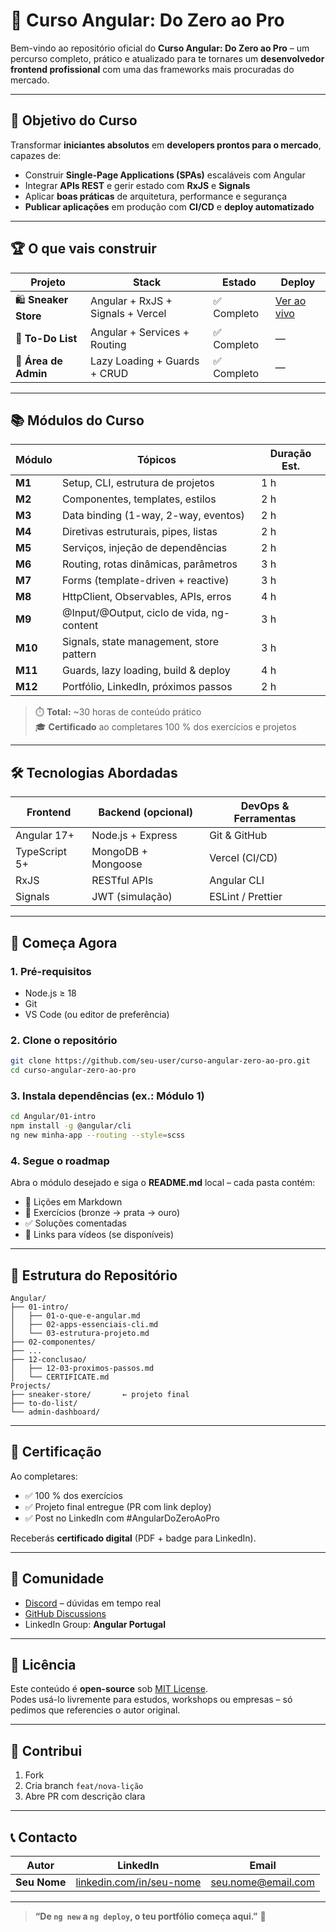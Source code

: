 # 📘 Curso Angular: Do Zero ao Pro

Bem-vindo ao repositório oficial do **Curso Angular: Do Zero ao Pro** – um percurso completo, prático e atualizado para te tornares um **desenvolvedor frontend profissional** com uma das frameworks mais procuradas do mercado.

---

## 🎯 Objetivo do Curso

Transformar **iniciantes absolutos** em **developers prontos para o mercado**, capazes de:

- Construir **Single-Page Applications (SPAs)** escaláveis com Angular
- Integrar **APIs REST** e gerir estado com **RxJS** e **Signals**
- Aplicar **boas práticas** de arquitetura, performance e segurança
- **Publicar aplicações** em produção com **CI/CD** e **deploy automatizado**

---

## 🏆 O que vais construir

| Projeto | Stack | Estado | Deploy |
|---------|-------|--------|--------|
| 🛍️ **Sneaker Store** | Angular + RxJS + Signals + Vercel | ✅ Completo | [Ver ao vivo](https://angular-sneaker-store.vercel.app) |
| 📝 **To-Do List** | Angular + Services + Routing | ✅ Completo | — |
| 🔐 **Área de Admin** | Lazy Loading + Guards + CRUD | ✅ Completo | — |

---

## 📚 Módulos do Curso

| Módulo | Tópicos | Duração Est. |
|--------|---------|---------------|
| **M1** | Setup, CLI, estrutura de projetos | 1 h |
| **M2** | Componentes, templates, estilos | 2 h |
| **M3** | Data binding (1-way, 2-way, eventos) | 2 h |
| **M4** | Diretivas estruturais, pipes, listas | 2 h |
| **M5** | Serviços, injeção de dependências | 2 h |
| **M6** | Routing, rotas dinâmicas, parâmetros | 3 h |
| **M7** | Forms (template-driven + reactive) | 3 h |
| **M8** | HttpClient, Observables, APIs, erros | 4 h |
| **M9** | @Input/@Output, ciclo de vida, ng-content | 3 h |
| **M10** | Signals, state management, store pattern | 3 h |
| **M11** | Guards, lazy loading, build & deploy | 4 h |
| **M12** | Portfólio, LinkedIn, próximos passos | 2 h |

> ⏱️ **Total:** ~30 horas de conteúdo prático  
> 🎓 **Certificado** ao completares 100 % dos exercícios e projetos

---

## 🛠️ Tecnologias Abordadas

| Frontend | Backend (opcional) | DevOps & Ferramentas |
|----------|--------------------|----------------------|
| Angular 17+ | Node.js + Express | Git & GitHub |
| TypeScript 5+ | MongoDB + Mongoose | Vercel (CI/CD) |
| RxJS | RESTful APIs | Angular CLI |
| Signals | JWT (simulação) | ESLint / Prettier |

---

## 🚀 Começa Agora

### 1. Pré-requisitos
- Node.js ≥ 18
- Git
- VS Code (ou editor de preferência)

### 2. Clone o repositório
```bash
git clone https://github.com/seu-user/curso-angular-zero-ao-pro.git
cd curso-angular-zero-ao-pro
```

### 3. Instala dependências (ex.: Módulo 1)
```bash
cd Angular/01-intro
npm install -g @angular/cli
ng new minha-app --routing --style=scss
```

### 4. Segue o roadmap
Abra o módulo desejado e siga o **README.md** local – cada pasta contém:
- 📄 Lições em Markdown
- 🧪 Exercícios (bronze → prata → ouro)
- ✅ Soluções comentadas
- 🎥 Links para vídeos (se disponíveis)

---

## 📂 Estrutura do Repositório

```
Angular/
├── 01-intro/
│   ├── 01-o-que-e-angular.md
│   ├── 02-apps-essenciais-cli.md
│   └── 03-estrutura-projeto.md
├── 02-componentes/
├── ...
├── 12-conclusao/
│   ├── 12-03-proximos-passos.md
│   └── CERTIFICATE.md
Projects/
├── sneaker-store/       ← projeto final
├── to-do-list/
└── admin-dashboard/
```

---

## 🏅 Certificação

Ao completares:
- ✅ 100 % dos exercícios
- ✅ Projeto final entregue (PR com link deploy)
- ✅ Post no LinkedIn com #AngularDoZeroAoPro

Receberás **certificado digital** (PDF + badge para LinkedIn).

---

## 👥 Comunidade

- [Discord](https://discord.gg/angular-pt) – dúvidas em tempo real
- [GitHub Discussions](https://github.com/seu-user/curso-angular-zero-ao-pro/discussions)
- LinkedIn Group: **Angular Portugal**

---

## 📄 Licência

Este conteúdo é **open-source** sob [MIT License](LICENSE).  
Podes usá-lo livremente para estudos, workshops ou empresas – só pedimos que referencies o autor original.

---

## 🤝 Contribui

1. Fork
2. Cria branch `feat/nova-lição`
3. Abre PR com descrição clara

---

## 📞 Contacto

| Autor | LinkedIn | Email |
|-------|----------|-------|
| **Seu Nome** | [linkedin.com/in/seu-nome](https://linkedin.com/in/seu-nome) | seu.nome@email.com |

---

> **“De `ng new` a `ng deploy`, o teu portfólio começa aqui.”** 🚀
